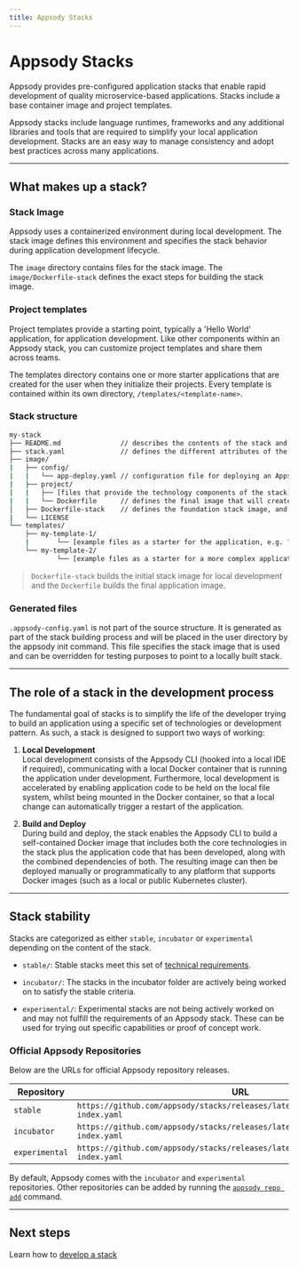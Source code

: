 ```yaml
---
title: Appsody Stacks
---
```


# Appsody Stacks

Appsody provides pre-configured application stacks that enable rapid development of quality microservice-based applications. Stacks include a base container image and project templates.

Appsody stacks include language runtimes, frameworks and any additional libraries and tools that are required to simplify your local application development. Stacks are an easy way to manage consistency and adopt best practices across many applications.

---

## What makes up a stack?

### Stack Image

Appsody uses a containerized environment during local development. The stack image defines this environment and specifies the stack behavior during application development lifecycle.  

The `image` directory contains files for the stack image. The `image/Dockerfile-stack` defines the exact steps for building the stack image.

### Project templates
Project templates provide a starting point, typically a 'Hello World' application, for application development. Like other components within an Appsody stack, you can customize project templates and share them across teams.  

The templates directory contains one or more starter applications that are created for the user when they initialize their projects. Every template is contained within its own directory, `/templates/<template-name>`.

### Stack structure

```bash
my-stack
├── README.md               // describes the contents of the stack and how it should be used
├── stack.yaml              // defines the different attributes of the stack and which template the stack should use by default
├── image/
|   ├── config/
|   |   └── app-deploy.yaml // configuration file for deploying an Appsody project using the Appsody Operator
|   ├── project/
|   |   ├── [files that provide the technology components of the stack]
|   |   └── Dockerfile      // defines the final image that will created by the appsody build command
│   ├── Dockerfile-stack    // defines the foundation stack image, and a set of environment variables for the local development cycle
|   └── LICENSE
└── templates/
    ├── my-template-1/
    |       └── [example files as a starter for the application, e.g. "hello world"]
    └── my-template-2/
            └── [example files as a starter for a more complex application]

```

>`Dockerfile-stack` builds the initial stack image for local development and the `Dockerfile` builds the final application image.

### Generated files

`.appsody-config.yaml` is not part of the source structure. It is generated as part of the stack building process and will be placed in the user directory by the appsody init command. This file specifies the stack image that is used and can be overridden for testing purposes to point to a locally built stack.

---

## The role of a stack in the development process

The fundamental goal of stacks is to simplify the life of the developer trying to build an application using a specific set of technologies or development pattern. As such, a stack is designed to support two ways of working:

1. **Local Development**  
 Local development consists of the Appsody CLI (hooked into a local IDE if required), communicating with a local Docker container that is running the application under development. Furthermore, local development is accelerated by enabling application code to be held on the local file system, whilst being mounted in the Docker container, so that a local change can automatically trigger a restart of the application.

2. **Build and Deploy**  
During build and deploy, the stack enables the Appsody CLI to build a self-contained Docker image that includes both the core technologies in the stack plus the application code that has been developed, along with the combined dependencies of both. The resulting image can then be deployed manually or programmatically to any platform that supports Docker images (such as a local or public Kubernetes cluster).

---

## Stack stability

Stacks are categorized as either `stable`, `incubator` or `experimental` depending on the content of the stack.

- `stable/`: Stable stacks meet this set of [technical requirements](https://github.com/appsody/stacks/blob/master/TECHNICAL_REQUIREMENTS.md).

- `incubator/`: The stacks in the incubator folder are actively being worked on to satisfy the stable criteria.

- `experimental/`: Experimental stacks are not being actively worked on and may not fulfill the requirements of an Appsody stack. These can be used for trying out specific capabilities or proof of concept work.

### Official Appsody Repositories

Below are the URLs for official Appsody repository releases.

| Repository     | URL                                                                                  |
| -------------- | ------------------------------------------------------------------------------------ |
| `stable`       | `https://github.com/appsody/stacks/releases/latest/download/stable-index.yaml`       |
| `incubator`    | `https://github.com/appsody/stacks/releases/latest/download/incubator-index.yaml`    |
| `experimental` | `https://github.com/appsody/stacks/releases/latest/download/experimental-index.yaml` |

By default, Appsody comes with the `incubator` and `experimental` repositories. Other repositories can be added by running the [`appsody repo add`](/docs/using-appsody/cli-commands/#appsody-repo-add) command.

---

## Next steps

Learn how to [develop a stack](develop)

